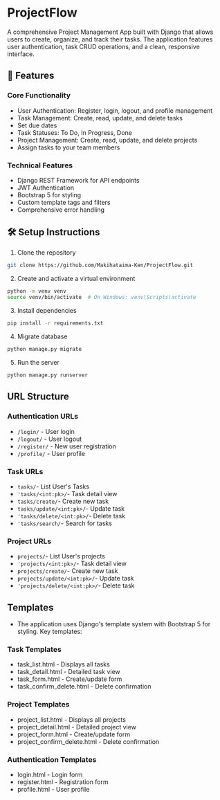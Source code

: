 # ProjectFlow
A comprehensive Project Management App built with Django that allows users to create, organize, and track their tasks. The application features user authentication, task CRUD operations, and a clean, responsive interface.
## 🔧 Features
### Core Functionality
- User Authentication: Register, login, logout, and profile management
- Task Management: Create, read, update, and delete tasks
- Set due dates 
- Task Statuses: To Do, In Progress, Done
- Project Management: Create, read, update, and delete projects
- Assign tasks to your team members
### Technical Features
- Django REST Framework for API endpoints
- JWT Authentication
- Bootstrap 5 for styling
- Custom template tags and filters
- Comprehensive error handling
## 🛠 Setup Instructions
1. Clone the repository
```bash
git clone https://github.com/Makihataima-Ken/ProjectFlow.git
```
2. Create and activate a virtual environment
```bash
python -m venv venv
source venv/bin/activate  # On Windows: venv\Scripts\activate
```
3. Install dependencies
```bash
pip install -r requirements.txt
```
4. Migrate database
```bash
python manage.py migrate
```
5. Run the server
```bash
python manage.py runserver
```
## URL Structure
### Authentication URLs
- ```/login/``` - User login
- ```/logout/``` - User logout
- ```/register/``` - New user registration
- ```/profile/``` - User profile
### Task URLs
- ```tasks/```- List User's Tasks
- ```'tasks/<int:pk>/```- Task detail view
- ```tasks/create/```- Create new task
- ```tasks/update/<int:pk>/```- Update task
- ```'tasks/delete/<int:pk>/```- Delete task
- ```'tasks/search/```- Search for tasks
### Project URLs
- ```projects/```- List User's projects
- ```'projects/<int:pk>/```- Task detail view
- ```projects/create/```- Create new task
- ```projects/update/<int:pk>/```- Update task
- ```'projects/delete/<int:pk>/```- Delete task
## Templates
- The application uses Django's template system with Bootstrap 5 for styling. Key templates:
### Task Templates
- task_list.html - Displays all tasks
- task_detail.html - Detailed task view
- task_form.html - Create/update form
- task_confirm_delete.html - Delete confirmation
### Project Templates
- project_list.html - Displays all projects
- project_detail.html - Detailed project view
- project_form.html - Create/update form
- project_confirm_delete.html - Delete confirmation
### Authentication Templates
- login.html - Login form
- register.html - Registration form
- profile.html - User profile